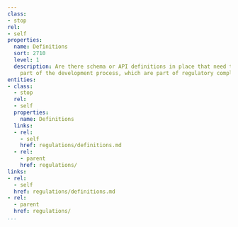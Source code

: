 ```yaml
---
class:
- stop
rel:
- self
properties:
  name: Definitions
  sort: 2710
  level: 1
  description: Are there schema or API definitions in place that need to be used as
    part of the development process, which are part of regulatory compliance.
entities:
- class:
  - stop
  rel:
  - self
  properties:
    name: Definitions
  links:
  - rel:
    - self
    href: regulations/definitions.md
  - rel:
    - parent
    href: regulations/
links:
- rel:
  - self
  href: regulations/definitions.md
- rel:
  - parent
  href: regulations/
...
```

